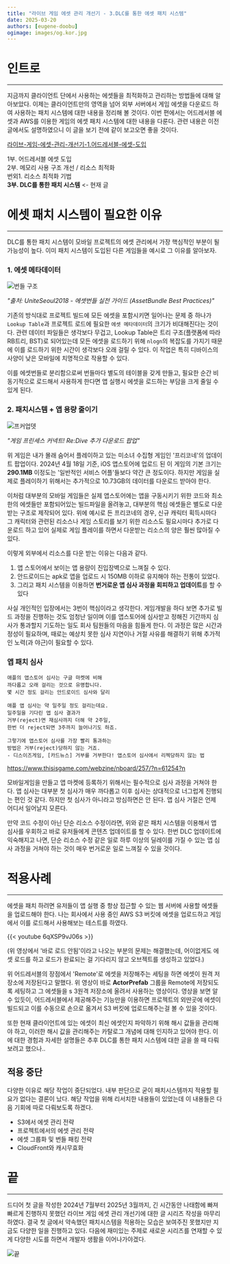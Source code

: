 ```yaml
---
title: "라이브 게임 에셋 관리 개선기 - 3.DLC를 통한 에셋 패치 시스템"
date: 2025-03-20
authors: [eugene-doobu]
ogimage: images/og.kor.jpg
---
```


# 인트로

---

지금까지 클라이언트 단에서 사용하는 에셋들을 최적화하고 관리하는 방법들에 대해 알아보았다. 이제는 클라이언트만의 영역을 넘어 외부 서버에서 게임 에셋을 다운로드 하여 사용하는 패치 시스템에 대한 내용을 정리해 볼 것이다. 이번 편에서는 어드레서블 에셋과 AWS를 이용한 게임의 에셋 패치 시스템에 대한 내용을 다룬다. 관련 내용은 이전 글에서도 설명하였으니 이 글을 보기 전에 같이 보고오면 좋을 것이다.

[라이브-게임-에셋-관리-개선기-1.어드레서블-에셋-도입](https://velog.io/@eugene-doobu/%EB%9D%BC%EC%9D%B4%EB%B8%8C-%EA%B2%8C%EC%9E%84-%EC%97%90%EC%85%8B-%EA%B4%80%EB%A6%AC-%EA%B0%9C%EC%84%A0%EA%B8%B0-1.%EC%96%B4%EB%93%9C%EB%A0%88%EC%84%9C%EB%B8%94-%EC%97%90%EC%85%8B-%EB%8F%84%EC%9E%85)


1부. 어드레서블 에셋 도입<br>
2부. 메모리 사용 구조 개선 / 리소스 최적화<br>
번외1. 리소스 최적화 기법<br>
**3부. DLC를 통한 패치 시스템** <- 현재 글  

# 에셋 패치 시스템이 필요한 이유

---

DLC를 통한 패치 시스템이 모바일 프로젝트의 에셋 관리에서 가장 핵심적인 부분이 될 가능성이 높다. 이미 패치 시스템이 도입된 다른 게임들을 예시로 그 이유를 알아보자.


### 1. 에셋 메타데이터

![번들 구조](https://velog.velcdn.com/images/eugene-doobu/post/a7a9a353-b1e9-4fc7-993d-dc2d09a84320/image.png)

_"출처: UniteSeoul2018 - 에셋번들 실전 가이드 (AssetBundle Best Practices)"_

기존의 방식대로 프로젝트 빌드에 모든 에셋을 포함시키면 일어나는 문제 중 하나가 `Lookup Table`과 프로젝트 로드에 필요한 `에셋 메타데이터`의 크기가 비대해진다는 것이다. 관련 데이터 파일들은 생각보다 무겁고, Lookup Table은 트리 구조(플랫폼에 따라 RB트리, BST)로 되어있는데 모든 에셋을 로드하기 위해 `nlogn`의 복잡도를 가지기 때문에 이를 로드하기 위한 시간이 생각보다 오래 걸릴 수 있다. 이 작업은 특히 디바이스의 사양이 낮은 모바일에 치명적으로 작용할 수 있다.

이를 에셋번들로 분리함으로써 번들마다 별도의 테이블을 갖게 만들고, 필요한 순간 비동기적으로 로드해서 사용하게 한다면 앱 실행시 에셋을 로드하는 부담을 크게 줄일 수 있게 된다.

### 2. 패치시스템 + 앱 용량 줄이기

![프커업뎃](https://velog.velcdn.com/images/eugene-doobu/post/16e88043-d629-48ed-b874-806831075476/image.png)

_"게임 프린세스 커넥트! Re:Dive 추가 다운로드 팝업"_

위 게임은 내가 몰래 숨어서 플레이하고 있는 미소녀 수집형 게임인 '프리코네'의 업데이트 팝업이다. 2024년 4월 18일 기준, iOS 앱스토어에 업로드 된 이 게임의 기본 크기는 **290.1MB** 이정도는 '일반적인 서비스 어플'들보다 약간 큰 정도이다. 하지만 게임을 실제로 플레이하기 위해서는 추가적으로 10.73GB의 데이터를 다운로드 받아야 한다.

이처럼 대부분의 모바일 게임들은 실제 앱스토어에는 앱을 구동시키기 위한 코드와 최소한의 에셋들만 포함되어있는 빌드파일을 올려놓고, 대부분의 핵심 에셋들은 별도로 다운받는 구조로 제작되어 있다. 위에 예시로 든 프리코네의 경우, 신규 캐릭터 획득시마다 그 캐릭터와 관련된 리소스나 게임 스토리를 보기 위한 리소스도 필요시마다 추가로 다운로드 하고 있어 실제로 게임 플레이를 하면서 다운받는 리소스의 양은 훨씬 많아질 수 있다.

이렇게 외부에서 리소스를 다운 받는 이유는 다음과 같다.

1. 앱 스토어에서 보이는 앱 용량이 진입장벽으로 느껴질 수 있다.
2. 안드로이드는 apk로 앱을 업로드 시 150MB 이하로 유지해야 하는 전통이 있었다.
3. 그리고 패치 시스템을 이용하면 **번거로운 앱 심사 과정을 회피하고 업데이트**를 할 수 있다

사실 개인적인 입장에서는 3번이 핵심이라고 생각한다. 게임개발을 하다 보면 추가로 빌드 과정을 진행하는 것도 엄청난 일이며 이를 앱스토어에 심사받고 정해진 기간까지 심사가 통과할지 기도하는 일도 회사 팀원들의 마음을 힘들게 한다. 이 과정은 많은 시간과 정성이 필요하며, 때로는 예상치 못한 심사 지연이나 거절 사유를 해결하기 위해 추가적인 노력(과 야근)이 필요할 수 있다.

### 앱 패치 심사

```
애플의 앱스토어 심사는 구글 마켓에 비해
까다롭고 오래 걸리는 것으로 유명합니다.
몇 시간 정도 걸리는 안드로이드 심사와 달리

애플 앱 심사는 약 일주일 정도 걸리는데요.
일주일을 기다린 앱 심사 결과가
거부(reject)면 재심사까지 더해 약 2주일,
한번 더 reject되면 3주까지 늘어나기도 하죠.

그렇기에 앱스토어 심사를 가장 빨리 통과하는
방법은 거부(reject)당하지 않는 거죠.
- 디스이즈게임, [카드뉴스] 거부를 거부한다! 앱스토어 심사에서 리젝당하지 않는 법
```
https://www.thisisgame.com/webzine/nboard/257/?n=61254?n


모바일게임을 만들고 앱 마켓에 등록하기 위해서는 필수적으로 심사 과정을 거쳐야 한다. 앱 심사는 대부분 첫 심사가 매우 까다롭고 이후 심사는 상대적으로 너그럽게 진행되는 편인 것 같다. 하지만 첫 심사가 아니라고 방심하면은 안 된다. 앱 심사 거절은 언제 어디서 일어날지 모른다.

만약 코드 수정이 아닌 단순 리소스 수정이라면, 위와 같은 패치 시스템을 이용해서 앱 심사를 우회하고 바로 유저들에게 콘텐츠 업데이트를 할 수 있다. 한번 DLC 업데이트에 익숙해지고 나면,  단순 리소스 수정 같은 일로 하루 이상의 딜레이를 가질 수 있는 앱 심사 과정을 거쳐야 하는 것이 매우 번거로운 일로 느껴질 수 있을 것이다.

# 적용사례

---

에셋을 패치 하려면 유저들이 앱 실행 중 항상 접근할 수 있는 웹 서버에 사용할 에셋들을 업로드해야 한다. 나는 회사에서 사용 중인 AWS S3 버킷에 에셋을 업로드하고 게임에서 이를 로드해서 사용해보는 테스트를 하였다.

{{< youtube 6qXSP9vJ06s >}}

(위 영상에서 '바로 로드 안됨'이라고 나오는 부분의 문제는 해결했는데, 어이없게도 에셋 로드를 하고 로드가 완료되는 걸 기다리지 않고 오브젝트를 생성하고 있었다.)

위 어드레서블의 장점에서 'Remote'로 에셋을 저장해주는 세팅을 하면 에셋이 원격 저장소에 저장된다고 말했다. 위 영상이 바로 **ActorPrefab** 그룹을 Remote에 저장되도록 세팅하고 그 에셋들을 s 3원격 저장소에 올려서 사용하는 영상이다. 영상을 보면 알 수 있듯이, 어드레서블에서 제공해주는 기능만을 이용하면 프로젝트의 외딴곳에 에셋이 빌드되고 이를 수동으로 손으로 옮겨서 S3 버킷에 업로드해주는걸 볼 수 있을 것이다.

또한 현재 클라이언트에 있는 에셋이 최신 에셋인지 파악하기 위해 해시 값들을 관리해야 하고, 이러한 해시 값을 관리해주는 카탈로그 개념에 대해 인지하고 있어야 한다. 이에 대한 경험과 자세한 설명들은 추후 DLC를 통한 패치 시스템에 대한 글을 쓸 때 다뤄보려고 했으나..

## 적용 중단

다양한 이유로 해당 작업이 중단되었다. 내부 판단으로 굳이 패치시스템까지 적용할 필요가 없다는 결론이 났다. 해당 작업을 위해 리서치한 내용들이 있었는데 이 내용들은 다음 기회에 따로 다뤄보도록 하겠다.

- S3에서 에셋 관리 전략
- 프로젝트에서의 에셋 관리 전략
- 에셋 그룹화 및 번들 패킹 전략
- CloudFront와 캐시무효화

# 끝

---

드디어 첫 글을 작성한 2024년 7월부터 2025년 3월까지, 긴 시간동안 나태함에 빠져 빠르게 진행하지 못했던 라이브 게임 에셋 관리 개선기에 대한 글 시리즈 작성을 마무리 하였다. 결국 첫 글에서 약속했던 패치시스템을 적용하는 모습은 보여주진 못했지만 지금도 다양한 일을 진행하고 있다. 다음에 재미있는 주제로 새로운 시리즈를 연재할 수 있게 다양한 시도를 하면서 개발자 생활을 이어나가야겠다.

![끝](https://velog.velcdn.com/images/eugene-doobu/post/90050fa4-f365-4df1-892d-c069ea731f08/image.png)
